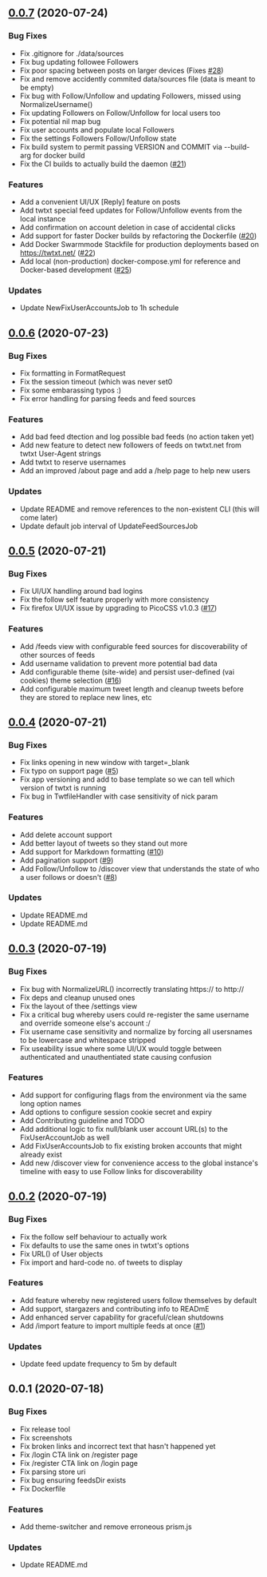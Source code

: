 
<a name="0.0.7"></a>
## [0.0.7](https://github.com/prologic/twtxt/compare/0.0.6...0.0.7) (2020-07-24)

### Bug Fixes

* Fix .gitignore for ./data/sources
* Fix bug updating followee Followers
* Fix poor spacing between posts on larger devices (Fixes [#28](https://github.com/prologic/twtxt/issues/28))
* Fix and remove accidently commited data/sources file (data is meant to be empty)
* Fix bug with Follow/Unfollow and updating Followers, missed using NormalizeUsername()
* Fix updating Followers on Follow/Unfollow for local users too
* Fix potential nil map bug
* Fix user accounts and populate local Followers
* Fix the settings Followers Follow/Unfollow state
* Fix build system to permit passing VERSION and COMMIT via --build-arg for docker build
* Fix the CI builds to actually build the daemon ([#21](https://github.com/prologic/twtxt/issues/21))

### Features

* Add a convenient UI/UX [Reply] feature on posts
* Add twtxt special feed updates for Follow/Unfollow events from the local instance
* Add confirmation on account deletion in case of accidental clicks
* Add support for faster Docker builds by refactoring the Dockerfile ([#20](https://github.com/prologic/twtxt/issues/20))
* Add Docker Swarmmode Stackfile for production deployments based on https://twtxt.net/ ([#22](https://github.com/prologic/twtxt/issues/22))
* Add local (non-production) docker-compose.yml for reference and Docker-based development ([#25](https://github.com/prologic/twtxt/issues/25))

### Updates

* Update NewFixUserAccountsJob to 1h schedule


<a name="0.0.6"></a>
## [0.0.6](https://github.com/prologic/twtxt/compare/0.0.5...0.0.6) (2020-07-23)

### Bug Fixes

* Fix formatting in FormatRequest
* Fix the session timeout (which was never set0
* Fix some embarassing typos :)
* Fix error handling for parsing feeds and feed sources

### Features

* Add bad feed dtection and log possible bad feeds (no action taken yet)
* Add new feature to detect new followers of feeds on twtxt.net from twtxt User-Agent strings
* Add twtxt to reserve usernames
* Add an improved /about page and add a /help page to help new users

### Updates

* Update README and remove references to the non-existent CLI (this will come later)
* Update default job interval of UpdateFeedSourcesJob


<a name="0.0.5"></a>
## [0.0.5](https://github.com/prologic/twtxt/compare/0.0.4...0.0.5) (2020-07-21)

### Bug Fixes

* Fix UI/UX handling around bad logins
* Fix the follow self feature properly with more consistency
* Fix firefox UI/UX issue by upgrading to PicoCSS v1.0.3 ([#17](https://github.com/prologic/twtxt/issues/17))

### Features

* Add /feeds view with configurable feed sources for discoverability of other sources of feeds
* Add username validation to prevent more potential bad data
* Add configurable theme (site-wide) and persist user-defined (vai cookies) theme selection ([#16](https://github.com/prologic/twtxt/issues/16))
* Add configurable maximum tweet length and cleanup tweets before they are stored to replace new lines, etc


<a name="0.0.4"></a>
## [0.0.4](https://github.com/prologic/twtxt/compare/0.0.3...0.0.4) (2020-07-21)

### Bug Fixes

* Fix links opening in new window with target=_blank
* Fix typo on support page ([#5](https://github.com/prologic/twtxt/issues/5))
* Fix app versioning and add to base template so we can tell which version of twtxt is running
* Fix bug in TwtfileHandler with case sensitivity of nick param

### Features

* Add delete account support
* Add better layout of tweets so they stand out more
* Add support for Markdown formatting ([#10](https://github.com/prologic/twtxt/issues/10))
* Add pagination support ([#9](https://github.com/prologic/twtxt/issues/9))
* Add Follow/Unfollow to /discover view that understands the state of who a user follows or doesn't ([#8](https://github.com/prologic/twtxt/issues/8))

### Updates

* Update README.md
* Update README.md


<a name="0.0.3"></a>
## [0.0.3](https://github.com/prologic/twtxt/compare/0.0.2...0.0.3) (2020-07-19)

### Bug Fixes

* Fix bug with NormalizeURL() incorrectly translating https:// to http://
* Fix deps and cleanup unused ones
* Fix the layout of thee /settings view
* Fix a critical bug whereby users could re-register the same username and override someone else's account :/
* Fix username case sensitivity and normalize by forcing all usersnames to be lowercase and whitespace stripped
* Fix useability issue where some UI/UX would toggle between authenticated and unauthentiated state causing confusion

### Features

* Add support for configuring flags from the environment via the same long option names
* Add options to configure session cookie secret and expiry
* Add Contributing guideline and TODO
* Add additional logic to fix null/blank user account URL(s) to the FixUserAccountJob as well
* Add FixUserAccountsJob to fix existing broken accounts that might already exist
* Add new /discover view for convenience access to the global instance's timeline  with easy to use Follow links for discoverability


<a name="0.0.2"></a>
## [0.0.2](https://github.com/prologic/twtxt/compare/0.0.1...0.0.2) (2020-07-19)

### Bug Fixes

* Fix the  follow self behaviour to actually work
* Fix defaults to use the same  ones in twtxt's options
* Fix  URL() of User objects
* Fix import and hard-code no. of tweets to display

### Features

* Add feature whereby new registered users follow themselves by default
* Add support, stargazers and contributing info to READmE
* Add enhanced server capability for graceful/clean shutdowns
* Add /import feature to import multiple feeds at once ([#1](https://github.com/prologic/twtxt/issues/1))

### Updates

* Update feed update frequency to 5m by default


<a name="0.0.1"></a>
## 0.0.1 (2020-07-18)

### Bug Fixes

* Fix release tool
* Fix screenshots
* Fix broken links and incorrect text that hasn't happened yet
* Fix /login CTA link on /register page
* Fix /register CTA link on /login page
* Fix parsing store uri
* Fix bug ensuring feedsDir exists
* Fix Dockerfile

### Features

* Add theme-switcher and remove erroneous prism.js

### Updates

* Update README.md

